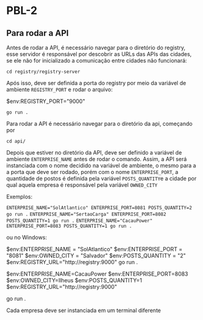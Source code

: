 # PBL-2

## Para rodar a API

Antes de rodar a API, é necessário navegar para o diretório do registry, esse servidor é responsável por descobrir as URLs das APIs das cidades, se ele não for inicializado a comunicação entre cidades não funcionará:

`cd registry/registry-server`

Após isso, deve ser definida a porta do registry por meio da variável de ambiente `REGISTRY_PORT` e rodar o arquivo: 

$env:REGISTRY_PORT="9000" 

`go run .` 

Para rodar a API é necessário navegar para o diretório da api, começando por 

`cd api/`

Depois que estiver no diretório da API, deve ser definido a variável de ambiente `ENTERPRISE_NAME` antes de rodar o comando. Assim, a API será instanciada com o nome decidido na variável de ambiente, o mesmo para a a porta que deve ser rodado, porém com o nome `ENTERPRISE_PORT`, a quantidade de postos é definida pela variável `POSTS_QUANTITY`e a cidade por qual aquela empresa é responsável pela variável `OWNED_CITY`

Exemplos: 

`ENTERPRISE_NAME="SolAtlantico" ENTERPRISE_PORT=8081 POSTS_QUANTITY=2 go run .`
`ENTERPRISE_NAME="SertaoCarga" ENTERPRISE_PORT=8082 POSTS_QUANTITY=1 go run .`
`ENTERPRISE_NAME="CacauPower" ENTERPRISE_PORT=8083 POSTS_QUANTITY=1 go run .`

ou no Windows:  

$env:ENTERPRISE_NAME = "SolAtlantico"
$env:ENTERPRISE_PORT = "8081"
$env:OWNED_CITY = "Salvador"
$env:POSTS_QUANTITY = "2"
$env:REGISTRY_URL="http://registry:9000"
go run .


$env:ENTERPRISE_NAME=CacauPower
$env:ENTERPRISE_PORT=8083
$env:OWNED_CITY=Ilheus
$env:POSTS_QUANTITY=1
$env:REGISTRY_URL="http://registry:9000"

go run .


Cada empresa deve ser instanciada em um terminal diferente